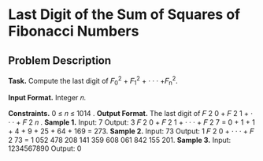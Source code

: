 # Last Digit of the Sum of Squares of Fibonacci Numbers

## Problem Description

**Task.** Compute the last digit of 𝐹<sub>0</sub><sup>2</sup> + 𝐹<sub>1</sub><sup>2</sup> + · · · +𝐹<sub>n</sub><sup>2</sup>.

**Input Format.** Integer 𝑛.

**Constraints.** 0 ≤ 𝑛 ≤ 1014
.
**Output Format.** The last digit of 𝐹
2
0 + 𝐹
2
1 + · · · + 𝐹
2
𝑛
.
**Sample 1.**
Input:
7
Output:
3
𝐹
2
0 + 𝐹
2
1 + · · · + 𝐹
2
7 = 0 + 1 + 1 + 4 + 9 + 25 + 64 + 169 = 273.
**Sample 2.**
Input:
73
Output:
1
𝐹
2
0 + · · · + 𝐹
2
73 = 1 052 478 208 141 359 608 061 842 155 201.
**Sample 3.**
Input:
1234567890
Output:
0
